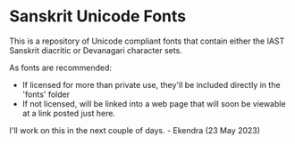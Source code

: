# Sanskrit Unicode Fonts
This is a repository of Unicode compliant fonts that contain either the IAST Sanskrit diacritic or Devanagari character sets.

As fonts are recommended:

- If licensed for more than private use, they'll be included directly in the 'fonts' folder 
- If not licensed, will be linked into a web page that will soon be viewable at a link posted just here.

I'll work on this in the next couple of days. - Ekendra (23 May 2023)
